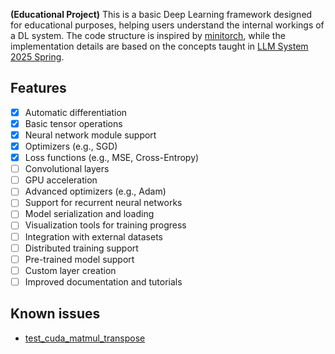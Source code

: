 **(Educational Project)** This is a basic Deep Learning framework designed for educational purposes, helping users understand the internal workings of a DL system. The code structure is inspired by [minitorch](https://github.com/minitorch/minitorch), while the implementation details are based on the concepts taught in [LLM System 2025 Spring](https://llmsystem.github.io/llmsystem2025spring/).

## Features
- [x] Automatic differentiation
- [x] Basic tensor operations
- [x] Neural network module support
- [x] Optimizers (e.g., SGD)
- [x] Loss functions (e.g., MSE, Cross-Entropy)
- [ ] Convolutional layers
- [ ] GPU acceleration
- [ ] Advanced optimizers (e.g., Adam)
- [ ] Support for recurrent neural networks
- [ ] Model serialization and loading
- [ ] Visualization tools for training progress
- [ ] Integration with external datasets
- [ ] Distributed training support
- [ ] Pre-trained model support
- [ ] Custom layer creation
- [ ] Improved documentation and tutorials

## Known issues
* [test_cuda_matmul_transpose](https://github.com/tuananhlfc/minitensor/issues/1)
